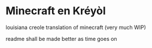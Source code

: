 # Minecraft en Kréyòl
louisiana creole translation of minecraft (very much WIP)

readme shall be made better as time goes on
